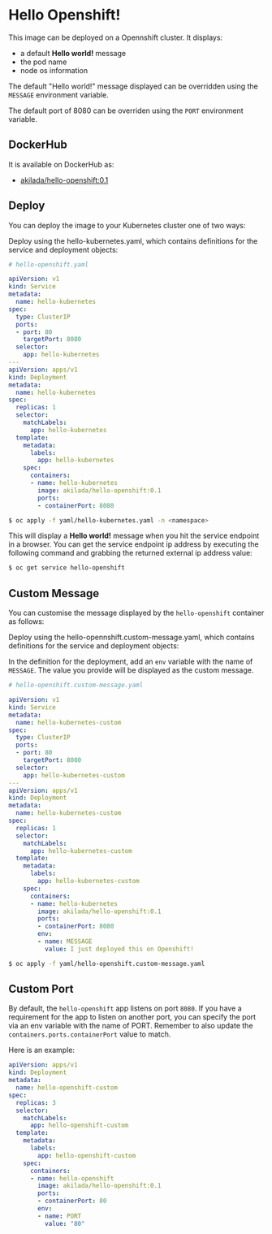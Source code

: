# Hello Openshift!

This image can be deployed on a Opennshift cluster. It displays:
- a default **Hello world!** message
- the pod name
- node os information

The default "Hello world!" message displayed can be overridden using the `MESSAGE` environment variable.

The default port of 8080 can be overriden using the `PORT` environment variable.

## DockerHub

It is available on DockerHub as:

- [akilada/hello-openshift:0.1](https://hub.docker.com/r/akilada/hello-openshift/)

## Deploy

You can deploy the image to your Kubernetes cluster one of two ways:

Deploy using the hello-kubernetes.yaml, which contains definitions for the service and deployment objects:

```yaml
# hello-openshift.yaml

apiVersion: v1
kind: Service
metadata:
  name: hello-kubernetes
spec:
  type: ClusterIP
  ports:
  - port: 80
    targetPort: 8080
  selector:
    app: hello-kubernetes
---
apiVersion: apps/v1
kind: Deployment
metadata:
  name: hello-kubernetes
spec:
  replicas: 1
  selector:
    matchLabels:
      app: hello-kubernetes
  template:
    metadata:
      labels:
        app: hello-kubernetes
    spec:
      containers:
      - name: hello-kubernetes
        image: akilada/hello-openshift:0.1
        ports:
        - containerPort: 8080
```

```bash
$ oc apply -f yaml/hello-kubernetes.yaml -n <namespace>
```

This will display a **Hello world!** message when you hit the service endpoint in a browser. You can get the service endpoint ip address by executing the following command and grabbing the returned external ip address value:

```bash
$ oc get service hello-openshift
```

## Custom Message

You can customise the message displayed by the `hello-openshift` container as follows:

Deploy using the hello-opennshift.custom-message.yaml, which contains definitions for the service and deployment objects:

In the definition for the deployment, add an `env` variable with the name of `MESSAGE`. The value you provide will be displayed as the custom message.

```yaml
# hello-openshift.custom-message.yaml

apiVersion: v1
kind: Service
metadata:
  name: hello-kubernetes-custom
spec:
  type: ClusterIP
  ports:
  - port: 80
    targetPort: 8080
  selector:
    app: hello-kubernetes-custom
---
apiVersion: apps/v1
kind: Deployment
metadata:
  name: hello-kubernetes-custom
spec:
  replicas: 1
  selector:
    matchLabels:
      app: hello-kubernetes-custom
  template:
    metadata:
      labels:
        app: hello-kubernetes-custom
    spec:
      containers:
      - name: hello-kubernetes
        image: akilada/hello-openshift:0.1
        ports:
        - containerPort: 8080
        env:
        - name: MESSAGE
          value: I just deployed this on Openshift!
```

```bash
$ oc apply -f yaml/hello-openshift.custom-message.yaml
```

## Custom Port

By default, the `hello-openshift` app listens on port `8080`. If you have a requirement for the app to listen on another port, you can specify the port via an env variable with the name of PORT. Remember to also update the `containers.ports.containerPort` value to match.

Here is an example:

```yaml
apiVersion: apps/v1
kind: Deployment
metadata:
  name: hello-openshift-custom
spec:
  replicas: 3
  selector:
    matchLabels:
      app: hello-openshift-custom
  template:
    metadata:
      labels:
        app: hello-openshift-custom
    spec:
      containers:
      - name: hello-openshift
        image: akilada/hello-openshift:0.1
        ports:
        - containerPort: 80
        env:
        - name: PORT
          value: "80"
```
